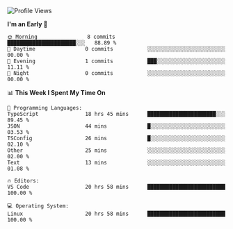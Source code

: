 <!--START_SECTION:waka-->
![Profile Views](http://img.shields.io/badge/Profile%20Views-20-blue)

**I'm an Early 🐤** 

```text
🌞 Morning                8 commits           ██████████████████████░░░   88.89 % 
🌆 Daytime                0 commits           ░░░░░░░░░░░░░░░░░░░░░░░░░   00.00 % 
🌃 Evening                1 commits           ███░░░░░░░░░░░░░░░░░░░░░░   11.11 % 
🌙 Night                  0 commits           ░░░░░░░░░░░░░░░░░░░░░░░░░   00.00 % 
```


📊 **This Week I Spent My Time On** 

```text
💬 Programming Languages: 
TypeScript               18 hrs 45 mins      ██████████████████████░░░   89.45 % 
JSON                     44 mins             █░░░░░░░░░░░░░░░░░░░░░░░░   03.53 % 
TSConfig                 26 mins             █░░░░░░░░░░░░░░░░░░░░░░░░   02.10 % 
Other                    25 mins             ░░░░░░░░░░░░░░░░░░░░░░░░░   02.00 % 
Text                     13 mins             ░░░░░░░░░░░░░░░░░░░░░░░░░   01.08 % 

🔥 Editors: 
VS Code                  20 hrs 58 mins      █████████████████████████   100.00 % 

💻 Operating System: 
Linux                    20 hrs 58 mins      █████████████████████████   100.00 % 
```


<!--END_SECTION:waka-->
